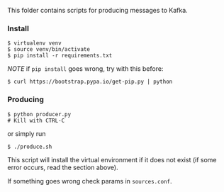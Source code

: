 This folder contains scripts for producing messages to Kafka.

### Install

  ```
$ virtualenv venv
$ source venv/bin/activate
$ pip install -r requirements.txt
  ```

_NOTE_ if `pip install` goes wrong, try with this before:

```
$ curl https://bootstrap.pypa.io/get-pip.py | python
```

### Producing

  ```
$ python producer.py
# Kill with CTRL-C
  ```

or simply run

```
$ ./produce.sh
```

This script will install the virtual environment if it does not exist (if some
error occurs, read the section above).

If something goes wrong check params in `sources.conf`.
